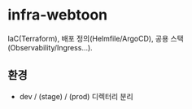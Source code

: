 # infra-webtoon

IaC(Terraform), 배포 정의(Helmfile/ArgoCD), 공용 스택(Observability/Ingress…).

## 환경
- dev / (stage) / (prod) 디렉터리 분리
